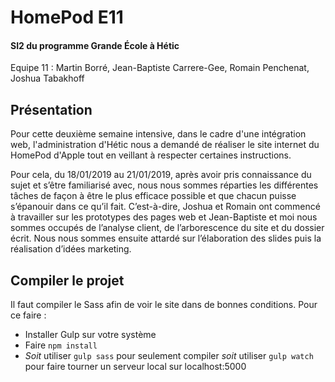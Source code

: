 # HomePod E11

#### SI2 du programme Grande École à Hétic

Equipe 11 : Martin Borré, Jean-Baptiste Carrere-Gee, Romain Penchenat, Joshua Tabakhoff

## Présentation

Pour cette deuxième semaine intensive, dans le cadre d'une intégration web, l'administration d'Hétic nous a demandé de réaliser le site internet du HomePod d'Apple tout en veillant à respecter certaines instructions.

Pour cela, du 18/01/2019 au 21/01/2019, après avoir pris connaissance du sujet et s’être familiarisé avec, nous nous sommes réparties les différentes tâches de façon à être le plus efficace possible et que chacun puisse s’épanouir dans ce qu’il fait. 
C’est-à-dire, Joshua et Romain ont commencé à travailler sur les prototypes des pages web et Jean-Baptiste et moi nous sommes occupés de l’analyse client, de l’arborescence du site et du dossier écrit. Nous nous sommes ensuite attardé sur l’élaboration des slides puis la réalisation d’idées marketing.

## Compiler le projet

Il faut compiler le Sass afin de voir le site dans de bonnes conditions. Pour ce faire :

- Installer Gulp sur votre système
- Faire ```npm install```
- *Soit* utiliser ```gulp sass``` pour seulement compiler *soit* utiliser ```gulp watch``` pour faire tourner un serveur local sur localhost:5000
